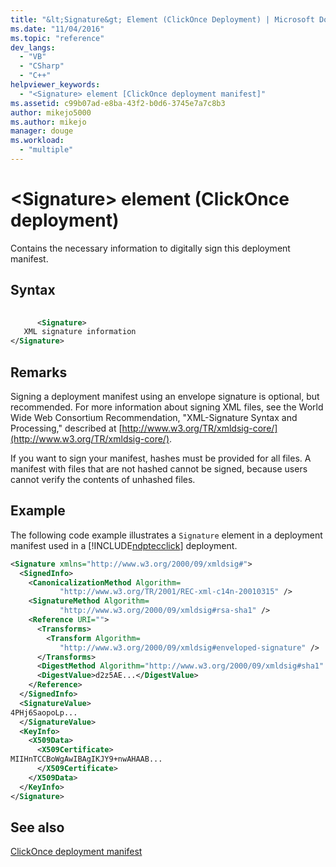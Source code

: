 ```yaml
---
title: "&lt;Signature&gt; Element (ClickOnce Deployment) | Microsoft Docs"
ms.date: "11/04/2016"
ms.topic: "reference"
dev_langs: 
  - "VB"
  - "CSharp"
  - "C++"
helpviewer_keywords: 
  - "<Signature> element [ClickOnce deployment manifest]"
ms.assetid: c99b07ad-e8ba-43f2-b0d6-3745e7a7c8b3
author: mikejo5000
ms.author: mikejo
manager: douge
ms.workload: 
  - "multiple"
---
```

# &lt;Signature&gt; element (ClickOnce deployment)
Contains the necessary information to digitally sign this deployment manifest.  
  
## Syntax  
  
```xml  
  
      <Signature>   
   XML signature information   
</Signature>  
```  
  
## Remarks  
 Signing a deployment manifest using an envelope signature is optional, but recommended. For more information about signing XML files, see the World Wide Web Consortium Recommendation, "XML-Signature Syntax and Processing," described at [http://www.w3.org/TR/xmldsig-core/](http://www.w3.org/TR/xmldsig-core/).  
  
 If you want to sign your manifest, hashes must be provided for all files. A manifest with files that are not hashed cannot be signed, because users cannot verify the contents of unhashed files.  
  
## Example  
 The following code example illustrates a `Signature` element in a deployment manifest used in a [!INCLUDE[ndptecclick](../deployment/includes/ndptecclick_md.md)] deployment.  
  
```xml  
<Signature xmlns="http://www.w3.org/2000/09/xmldsig#">  
  <SignedInfo>  
    <CanonicalizationMethod Algorithm=  
           "http://www.w3.org/TR/2001/REC-xml-c14n-20010315" />  
    <SignatureMethod Algorithm=  
           "http://www.w3.org/2000/09/xmldsig#rsa-sha1" />  
    <Reference URI="">  
      <Transforms>  
        <Transform Algorithm=  
           "http://www.w3.org/2000/09/xmldsig#enveloped-signature" />  
      </Transforms>  
      <DigestMethod Algorithm="http://www.w3.org/2000/09/xmldsig#sha1" />  
      <DigestValue>d2z5AE...</DigestValue>  
    </Reference>  
  </SignedInfo>  
  <SignatureValue>  
4PHj6SaopoLp...  
  </SignatureValue>  
  <KeyInfo>  
    <X509Data>  
      <X509Certificate>  
MIIHnTCCBoWgAwIBAgIKJY9+nwAHAAB...  
      </X509Certificate>  
    </X509Data>  
  </KeyInfo>  
</Signature>  
```  
  
## See also  
 [ClickOnce deployment manifest](../deployment/clickonce-deployment-manifest.md)